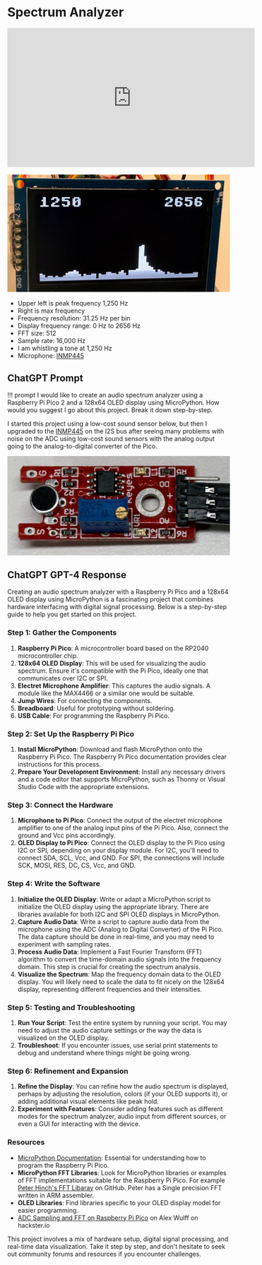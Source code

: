 # Spectrum Analyzer

<iframe width="560" height="315" src="https://www.youtube.com/embed/mszrdmg-LGs?si=CH0wDvMqMIrb2otL" title="YouTube video player" frameborder="0" allow="accelerometer; autoplay; clipboard-write; encrypted-media; gyroscope; picture-in-picture; web-share" referrerpolicy="strict-origin-when-cross-origin" allowfullscreen></iframe>

![](./oled-display-fft.jpg)

* Upper left is peak frequency 1,250 Hz
* Right is max frequency
* Frequency resolution: 31.25 Hz per bin
* Display frequency range: 0 Hz to 2656 Hz
* FFT size: 512
* Sample rate: 16,000 Hz
* I am whistling a tone at 1,250 Hz
* Microphone: [INMP445](../setup/hardware.md#inmp442)

## ChatGPT Prompt

!!! prompt
    I would like to create an audio spectrum analyzer using a Raspberry Pi Pico 2 and a 128x64 OLED display using MicroPython. How would you suggest I go about this project. Break it down step-by-step.

I started this project using a low-cost sound sensor below, but then I upgraded to the [INMP445](../setup/hardware.md#inmp442) on the I2S bus after seeing many problems with noise on the ADC using low-cost sound sensors with the analog output going to the analog-to-digital converter of the Pico.

![sound detection sensor](../img/sound-sensor.jpg) 

## ChatGPT GPT-4 Response

Creating an audio spectrum analyzer with a Raspberry Pi Pico and a 128x64 OLED display using MicroPython is a fascinating project that combines hardware interfacing with digital signal processing. Below is a step-by-step guide to help you get started on this project.

### Step 1: Gather the Components

1.  **Raspberry Pi Pico**: A microcontroller board based on the RP2040 microcontroller chip.
2.  **128x64 OLED Display**: This will be used for visualizing the audio spectrum. Ensure it's compatible with the Pi Pico, ideally one that communicates over I2C or SPI.
3.  **Electret Microphone Amplifier**: This captures the audio signals. A module like the MAX4466 or a similar one would be suitable.
4.  **Jump Wires**: For connecting the components.
5.  **Breadboard**: Useful for prototyping without soldering.
6.  **USB Cable**: For programming the Raspberry Pi Pico.

### Step 2: Set Up the Raspberry Pi Pico

1.  **Install MicroPython**: Download and flash MicroPython onto the Raspberry Pi Pico. The Raspberry Pi Pico documentation provides clear instructions for this process.
2.  **Prepare Your Development Environment**: Install any necessary drivers and a code editor that supports MicroPython, such as Thonny or Visual Studio Code with the appropriate extensions.

### Step 3: Connect the Hardware

1.  **Microphone to Pi Pico**: Connect the output of the electret microphone amplifier to one of the analog input pins of the Pi Pico. Also, connect the ground and Vcc pins accordingly.
2.  **OLED Display to Pi Pico**: Connect the OLED display to the Pi Pico using I2C or SPI, depending on your display module. For I2C, you'll need to connect SDA, SCL, Vcc, and GND. For SPI, the connections will include SCK, MOSI, RES, DC, CS, Vcc, and GND.

### Step 4: Write the Software

1.  **Initialize the OLED Display**: Write or adapt a MicroPython script to initialize the OLED display using the appropriate library. There are libraries available for both I2C and SPI OLED displays in MicroPython.
2.  **Capture Audio Data**: Write a script to capture audio data from the microphone using the ADC (Analog to Digital Converter) of the Pi Pico. The data capture should be done in real-time, and you may need to experiment with sampling rates.
3.  **Process Audio Data**: Implement a Fast Fourier Transform (FFT) algorithm to convert the time-domain audio signals into the frequency domain. This step is crucial for creating the spectrum analysis.
4.  **Visualize the Spectrum**: Map the frequency domain data to the OLED display. You will likely need to scale the data to fit nicely on the 128x64 display, representing different frequencies and their intensities.

### Step 5: Testing and Troubleshooting

1.  **Run Your Script**: Test the entire system by running your script. You may need to adjust the audio capture settings or the way the data is visualized on the OLED display.
2.  **Troubleshoot**: If you encounter issues, use serial print statements to debug and understand where things might be going wrong.

### Step 6: Refinement and Expansion

1.  **Refine the Display**: You can refine how the audio spectrum is displayed, perhaps by adjusting the resolution, colors (if your OLED supports it), or adding additional visual elements like peak hold.
2.  **Experiment with Features**: Consider adding features such as different modes for the spectrum analyzer, audio input from different sources, or even a GUI for interacting with the device.

### Resources

-   [MicroPython Documentation](https://docs.micropython.org/en/latest/): Essential for understanding how to program the Raspberry Pi Pico.
-   **MicroPython FFT Libraries**: Look for MicroPython libraries or examples of FFT implementations suitable for the Raspberry Pi Pico.  For example [Peter Hinch's FFT Libaray](https://github.com/peterhinch/micropython-fourier) on GitHub.  Peter has a Single precision FFT written in ARM assembler.
-   **OLED Libraries**: Find libraries specific to your OLED display model for easier programming.
- [ADC Sampling and FFT on Raspberry Pi Pico](https://www.hackster.io/AlexWulff/adc-sampling-and-fft-on-raspberry-pi-pico-f883dd) on Alex Wulff on hackster.io

This project involves a mix of hardware setup, digital signal processing, and real-time data visualization. Take it step by step, and don't hesitate to seek out community forums and resources if you encounter challenges.